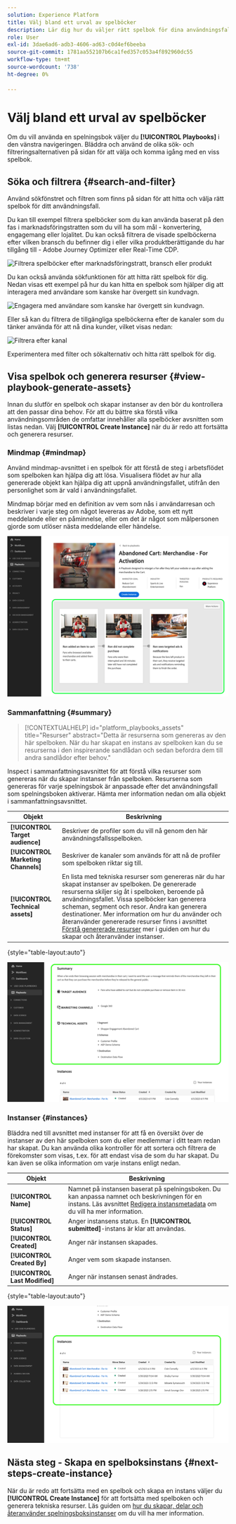 ```yaml
---
solution: Experience Platform
title: Välj bland ett urval av spelböcker
description: Lär dig hur du väljer rätt spelbok för dina användningsfall för att aktivera spelböcker.
role: User
exl-id: 3dae6ad6-adb3-4606-ad63-c0d4ef6beeba
source-git-commit: 1781aa552107b6ca1fed357c053a4f892960dc55
workflow-type: tm+mt
source-wordcount: '738'
ht-degree: 0%

---
```


# Välj bland ett urval av spelböcker

Om du vill använda en spelningsbok väljer du **[!UICONTROL Playbooks]** i den vänstra navigeringen. Bläddra och använd de olika sök- och filtreringsalternativen på sidan för att välja och komma igång med en viss spelbok.

## Söka och filtrera {#search-and-filter}

Använd sökfönstret och filtren som finns på sidan för att hitta och välja rätt spelbok för ditt användningsfall.

Du kan till exempel filtrera spelböcker som du kan använda baserat på den fas i marknadsföringstratten som du vill ha som mål - konvertering, engagemang eller lojalitet. Du kan också filtrera de visade spelböckerna efter vilken bransch du befinner dig i eller vilka produktberättigande du har tillgång till - Adobe Journey Optimizer eller Real-Time CDP.

![Filtrera spelböcker efter marknadsföringstratt, bransch eller produkt](/help/use-case-playbooks/assets/playbooks/ui-guide/filter-by-funnel-industry-product.gif)

Du kan också använda sökfunktionen för att hitta rätt spelbok för dig. Nedan visas ett exempel på hur du kan hitta en spelbok som hjälper dig att interagera med användare som kanske har övergett sin kundvagn.

![Engagera med användare som kanske har övergett sin kundvagn.](/help/use-case-playbooks/assets/playbooks/ui-guide/engage-abandoned-cart.gif)

Eller så kan du filtrera de tillgängliga spelböckerna efter de kanaler som du tänker använda för att nå dina kunder, vilket visas nedan:

![Filtrera efter kanal](/help/use-case-playbooks/assets/playbooks/ui-guide/channel-select-filter.gif)

Experimentera med filter och sökalternativ och hitta rätt spelbok för dig.

## Visa spelbok och generera resurser {#view-playbook-generate-assets}

Innan du slutför en spelbok och skapar instanser av den bör du kontrollera att den passar dina behov. För att du bättre ska förstå vilka användningsområden de omfattar innehåller alla spelböcker avsnitten som listas nedan. Välj **[!UICONTROL Create Instance]** när du är redo att fortsätta och generera resurser.

### Mindmap {#mindmap}

Använd mindmap-avsnittet i en spelbok för att förstå de steg i arbetsflödet som spelboken kan hjälpa dig att lösa. Visualisera flödet av hur alla genererade objekt kan hjälpa dig att uppnå användningsfallet, utifrån den personlighet som är vald i användningsfallet.

Mindmap börjar med en definition av vem som nås i användarresan och beskriver i varje steg om något levereras av Adobe, som ett nytt meddelande eller en påminnelse, eller om det är något som målpersonen gjorde som utlöser nästa meddelande eller händelse.

![Spelbokens minimapp är markerad.](/help/use-case-playbooks/assets/playbooks/ui-guide/playbook-mindmap.png)

### Sammanfattning {#summary}

>[!CONTEXTUALHELP]
>id="platform_playbooks_assets"
>title="Resurser"
>abstract="Detta är resurserna som genereras av den här spelboken. När du har skapat en instans av spelboken kan du se resurserna i den inspirerande sandlådan och sedan befordra dem till andra sandlådor efter behov."

Inspect i sammanfattningsavsnittet för att förstå vilka resurser som genereras när du skapar instanser från spelboken. Resurserna som genereras för varje spelningsbok är anpassade efter det användningsfall som spelningsboken aktiverar. Hämta mer information nedan om alla objekt i sammanfattningsavsnittet.

| Objekt | Beskrivning |
---------|----------|
| **[!UICONTROL Target audience]** | Beskriver de profiler som du vill nå genom den här användningsfallsspelboken. |
| **[!UICONTROL Marketing Channels]** | Beskriver de kanaler som används för att nå de profiler som spelboken riktar sig till. |
| **[!UICONTROL Technical assets]** | En lista med tekniska resurser som genereras när du har skapat instanser av spelboken. De genererade resurserna skiljer sig åt i spelboken, beroende på användningsfallet. Vissa spelböcker kan generera scheman, segment och resor. Andra kan generera destinationer. Mer information om hur du använder och återanvänder genererade resurser finns i avsnittet [Förstå genererade resurser](/help/use-case-playbooks/playbooks/create-share-reuse.md#understand-assets) mer i guiden om hur du skapar och återanvänder instanser. |

{style="table-layout:auto"}

![Sammanfattning av spelböcker markerad](/help/use-case-playbooks/assets/playbooks/ui-guide/playbook-summary.png)

### Instanser {#instances}

Bläddra ned till avsnittet med instanser för att få en översikt över de instanser av den här spelboken som du eller medlemmar i ditt team redan har skapat. Du kan använda olika kontroller för att sortera och filtrera de förekomster som visas, t.ex. för att endast visa de som du har skapat. Du kan även se olika information om varje instans enligt nedan.

| Objekt | Beskrivning |
|---------|----------|
| **[!UICONTROL Name]** | Namnet på instansen baserat på spelningsboken. Du kan anpassa namnet och beskrivningen för en instans. Läs avsnittet [Redigera instansmetadata](/help/use-case-playbooks/playbooks/create-share-reuse.md#edit-instance-metadata) om du vill ha mer information. |
| **[!UICONTROL Status]** | Anger instansens status. En **[!UICONTROL submitted]**-instans är klar att användas. |
| **[!UICONTROL Created]** | Anger när instansen skapades. |
| **[!UICONTROL Created By]** | Anger vem som skapade instansen. |
| **[!UICONTROL Last Modified]** | Anger när instansen senast ändrades. |

{style="table-layout:auto"}

![Playbook-instansen är markerad.](/help/use-case-playbooks/assets/playbooks/ui-guide/playbook-instances.png)

## Nästa steg - Skapa en spelboksinstans {#next-steps-create-instance}

När du är redo att fortsätta med en spelbok och skapa en instans väljer du **[!UICONTROL Create Instance]** för att fortsätta med spelboken och generera tekniska resurser. Läs guiden om [hur du skapar, delar och återanvänder spelningsboksinstanser](/help/use-case-playbooks/playbooks/create-share-reuse.md) om du vill ha mer information.
